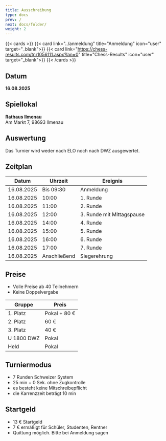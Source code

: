 ```yaml
---
title: Ausschreibung   
type: docs
prev: /
next: docs/folder/
weight: 2
---
```


{{< cards >}}
{{< card link="../anmeldung" title="Anmeldung" icon="user" target="_blank">}}
{{< card link="https://chess-results.com/tnr1056111.aspx?lan=0" title="Chess-Results" icon="user" target="_blank">}}
{{< /cards >}}


## Datum
**16.08.2025**

## Spiellokal
**Rathaus Ilmenau**  
Am Markt 7, 98693 Ilmenau

## Auswertung
Das Turnier wird weder nach ELO noch nach DWZ ausgewertet.

## Zeitplan

| Datum      | Uhrzeit     | Ereignis                   |
|------------|-------------|----------------------------|
| 16.08.2025 | Bis 09:30   | Anmeldung                  |
| 16.08.2025 | 10:00       | 1. Runde                   |
| 16.08.2025 | 11:00       | 2. Runde                   |
| 16.08.2025 | 12:00       | 3. Runde mit Mittagspause  |
| 16.08.2025 | 14:00       | 4. Runde                   |
| 16.08.2025 | 15:00       | 5. Runde                   |
| 16.08.2025 | 16:00       | 6. Runde                   |
| 16.08.2025 | 17:00       | 7. Runde                   |
| 16.08.2025 | Anschließend| Siegerehrung               |

## Preise

- Volle Preise ab 40 Teilnehmern
- Keine Doppelvergabe

| Gruppe      | Preis      |
|-------------|------------|
| 1. Platz    | Pokal + 80 € |
| 2. Platz    | 60 €       |
| 3. Platz    | 40 €       |
| U 1800 DWZ  | Pokal      |
| Held        | Pokal      |

## Turniermodus

- 7 Runden Schweizer System
- 25 min + 0 Sek. ohne Zugkontrolle
- es besteht keine Mitschreibepflicht 
- die Karrenzzeit beträgt 10 min

## Startgeld

- 13 € Startgeld
- 7 € ermäßigt für Schüler, Studenten, Rentner
- Quittung möglich. Bitte bei Anmeldung sagen